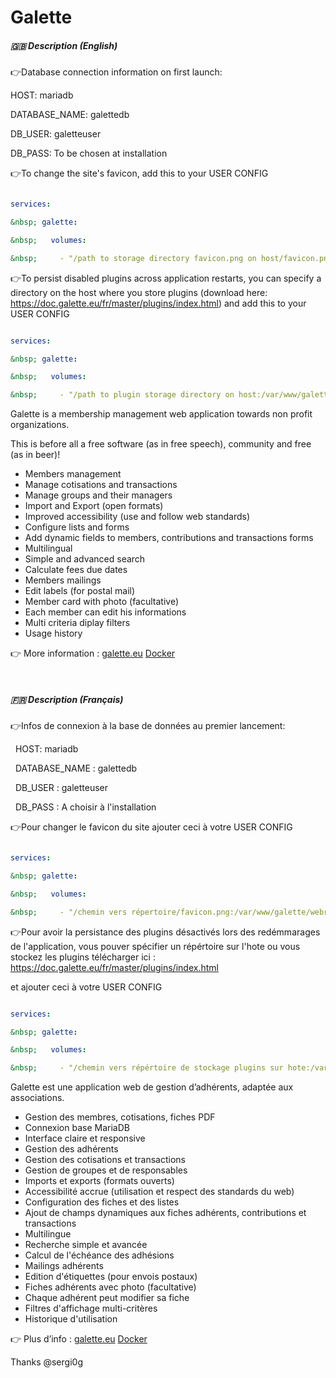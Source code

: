 # Galette





##### 🇬🇧 Description (English)



👉Database connection information on first launch:



HOST: mariadb

DATABASE\_NAME: galettedb

DB\_USER: galetteuser

DB\_PASS: To be chosen at installation



👉To change the site's favicon, add this to your USER CONFIG



```yaml

services:

&nbsp; galette:

&nbsp;   volumes:

&nbsp;     - "/path to storage directory favicon.png on host/favicon.png:/var/www/galette/webroot/themes/default/images/favicon.png"

```



👉To persist disabled plugins across application restarts, you can specify a directory on the host where you store plugins (download here: https://doc.galette.eu/fr/master/plugins/index.html) and add this to your USER CONFIG



```yaml

services:

&nbsp; galette:

&nbsp;   volumes:

&nbsp;     - "/path to plugin storage directory on host:/var/www/galette/plugins"

```





Galette is a membership management web application towards non profit organizations.

This is before all a free software (as in free speech), community and free (as in beer)!

* Members management
* Manage cotisations and transactions
* Manage groups and their managers
* Import and Export (open formats)
* Improved accessibility (use and follow web standards)
* Configure lists and forms
* Add dynamic fields to members, contributions and transactions forms
* Multilingual
* Simple and advanced search
* Calculate fees due dates
* Members mailings
* Edit labels (for postal mail)
* Member card with photo (facultative)
* Each member can edit his informations
* Multi criteria diplay filters
* Usage history

👉  More information : [galette.eu](https://galette.eu/) [Docker](https://github.com/galette-community/docker)

 

##### 🇫🇷 Description (Français)



👉Infos de connexion à la base de données au premier lancement:



        HOST: mariadb

        DATABASE\_NAME : galettedb

        DB\_USER : galetteuser

        DB\_PASS : A choisir à l'installation



👉Pour changer le favicon du site ajouter ceci à votre USER CONFIG



```yaml

services:

&nbsp; galette:

&nbsp;   volumes:

&nbsp;     - "/chemin vers répertoire/favicon.png:/var/www/galette/webroot/themes/default/images/favicon.png"

```



👉Pour avoir la persistance des plugins désactivés lors des redémmarages de l'application, vous pouver spécifier un répértoire sur l'hote ou vous stockez les plugins télécharger ici : https://doc.galette.eu/fr/master/plugins/index.html

et ajouter ceci à votre USER CONFIG



```yaml

services:

&nbsp; galette:

&nbsp;   volumes:

&nbsp;     - "/chemin vers répértoire de stockage plugins sur hote:/var/www/galette/plugins"

```



Galette est une application web de gestion d’adhérents, adaptée aux associations.

* Gestion des membres, cotisations, fiches PDF
* Connexion base MariaDB
* Interface claire et responsive
* Gestion des adhérents
* Gestion des cotisations et transactions
* Gestion de groupes et de responsables
* Imports et exports (formats ouverts)
* Accessibilité accrue (utilisation et respect des standards du web)
* Configuration des fiches et des listes
* Ajout de champs dynamiques aux fiches adhérents, contributions et transactions
* Multilingue
* Recherche simple et avancée
* Calcul de l'échéance des adhésions
* Mailings adhérents
* Edition d'étiquettes (pour envois postaux)
* Fiches adhérents avec photo (facultative)
* Chaque adhérent peut modifier sa fiche
* Filtres d'affichage multi-critères
* Historique d'utilisation

👉 Plus d’info : [galette.eu](https://galette.eu/) [Docker](https://github.com/galette-community/docker)





Thanks @sergi0g

